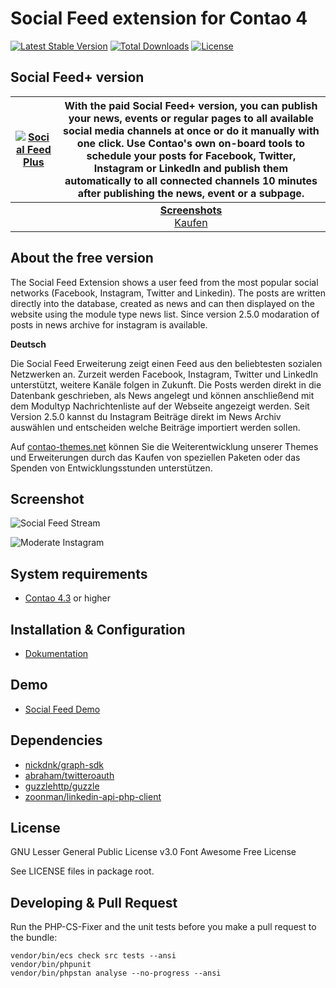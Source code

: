 Social Feed extension for Contao 4
============================================================

[![Latest Stable Version](https://poser.pugx.org/pdir/social-feed-bundle/v/stable)](https://packagist.org/packages/pdir/social-feed-bundle)
[![Total Downloads](https://poser.pugx.org/pdir/social-feed-bundle/downloads)](https://packagist.org/packages/pdir/social-feed-bundle)
[![License](https://poser.pugx.org/pdir/social-feed-bundle/license)](https://packagist.org/packages/pdir/social-feed-bundle)

Social Feed+ version
-------------------------

| [![Social Feed Plus](https://pdir.de/assets/images/f/pdir_icon_socialfeed_plus-0c93e4f1.svg)](https://pdir.de/socialfeed+) | With the paid Social Feed+ version, you can publish your news, events or regular pages to all available social media channels at once or do it manually with one click. Use Contao's own on-board tools to schedule your posts for Facebook, Twitter, Instagram or LinkedIn and publish them automatically to all connected channels 10 minutes after publishing the news, event or a subpage. |
|:--------------------------------------------------------------------------------------------------------------------------:|:----------------------------------------------------------------------------------------------------------------------------------------------------------------------------------------------------------------------------------------------------------------------------------------------------------------------------------------------------------------------------------------------:|
|                                                                                                                            |                                                                                                                                          [**Screenshots**](https://pdir.de/socialfeed+#screenshots) <br> [Kaufen](https://pdir.de/socialfeed+#buy)                                                                                                                                             |

About the free version
-----

The Social Feed Extension shows a user feed from the most popular social
networks (Facebook, Instagram, Twitter and Linkedin). The posts are written directly
into the database, created as news and can then displayed on the website
using the module type news list. Since version 2.5.0 modaration of posts
in news archive for instagram is available.

**Deutsch**

Die Social Feed Erweiterung zeigt einen Feed aus den beliebtesten sozialen
Netzwerken an. Zurzeit werden Facebook, Instagram, Twitter und LinkedIn unterstützt,
weitere Kanäle folgen in Zukunft. Die Posts werden direkt in die Datenbank
geschrieben, als News angelegt und können anschließend mit dem Modultyp
Nachrichtenliste auf der Webseite angezeigt werden. Seit Version 2.5.0
kannst du Instagram Beiträge direkt im News Archiv auswählen und entscheiden
welche Beiträge importiert werden sollen.


Auf [contao-themes.net](https://contao-themes.net/sponsoring.html?isorc=3) können Sie die Weiterentwicklung unserer Themes und Erweiterungen durch das Kaufen von speziellen Paketen oder das Spenden von Entwicklungsstunden unterstützen.


Screenshot
-----------
![Social Feed Stream](https://pdir.de/files/pdir/01_inhalte/social_feed_demo.png "Social Feed Stream Example")

![Moderate Instagram](https://pdir.de/files/pdir/01_inhalte/moderiere-instagram-im-backend.png "Moderate Instagram Example")

System requirements
-------------------

* [Contao 4.3](https://github.com/contao/contao-bundle) or higher

Installation & Configuration
----------------------------
* [Dokumentation](https://pdir.de/docs/de/contao/extensions/socialfeed/)

Demo
----------------------------
* [Social Feed Demo](https://demo.pdir.de/social-feed.html)

Dependencies
------------

- [nickdnk/graph-sdk](https://github.com/nickdnk/php-graph-sdk)
- [abraham/twitteroauth](https://github.com/abraham/twitteroauth)
- [guzzlehttp/guzzle](https://github.com/guzzle/guzzle)
- [zoonman/linkedin-api-php-client](https://github.com/zoonman/linkedin-api-php-client)

License
-------
GNU Lesser General Public License v3.0
Font Awesome Free License

See LICENSE files in package root.

Developing & Pull Request
-------

Run the PHP-CS-Fixer and the unit tests before you make a pull request to the bundle:

    vendor/bin/ecs check src tests --ansi
    vendor/bin/phpunit
    vendor/bin/phpstan analyse --no-progress --ansi
